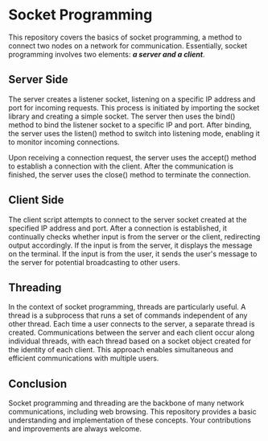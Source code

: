 # Socket Programming

This repository covers the basics of socket programming, a method to connect two nodes on a network for communication. Essentially, socket programming involves two elements: ***a server and a client***.

## Server Side

The server creates a listener socket, listening on a specific IP address and port for incoming requests. This process is initiated by importing the socket library and creating a simple socket. The server then uses the bind() method to bind the listener socket to a specific IP and port. After binding, the server uses the listen() method to switch into listening mode, enabling it to monitor incoming connections.

Upon receiving a connection request, the server uses the accept() method to establish a connection with the client. After the communication is finished, the server uses the close() method to terminate the connection.

## Client Side

The client script attempts to connect to the server socket created at the specified IP address and port. After a connection is established, it continually checks whether input is from the server or the client, redirecting output accordingly. If the input is from the server, it displays the message on the terminal. If the input is from the user, it sends the user's message to the server for potential broadcasting to other users.

## Threading

In the context of socket programming, threads are particularly useful. A thread is a subprocess that runs a set of commands independent of any other thread. Each time a user connects to the server, a separate thread is created. Communications between the server and each client occur along individual threads, with each thread based on a socket object created for the identity of each client. This approach enables simultaneous and efficient communications with multiple users.

## Conclusion

Socket programming and threading are the backbone of many network communications, including web browsing. This repository provides a basic understanding and implementation of these concepts. Your contributions and improvements are always welcome.
